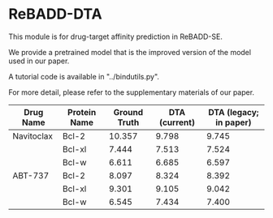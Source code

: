 # ReBADD-DTA

This module is for drug-target affinity prediction in ReBADD-SE.

We provide a pretrained model that is the improved version of the model used in our paper.

A tutorial code is available in "../bindutils.py".

For more detail, please refer to the supplementary materials of our paper.

| Drug Name  | Protein Name | Ground Truth | DTA (current) | DTA (legacy; in paper) |
| ---        | ---          | ---          | ---           | ---                    |
| Navitoclax | Bcl-2        | 10.357       | 9.798         | 9.745                  |
|            | Bcl-xl       | 7.444        | 7.513         | 7.524                  |
|            | Bcl-w        | 6.611        | 6.685         | 6.597                  |
| ABT-737    | Bcl-2        | 8.097        | 8.324         | 8.392                  |
|            | Bcl-xl       | 9.301        | 9.105         | 9.042                  |
|            | Bcl-w        | 6.545        | 7.434         | 7.400                  |

